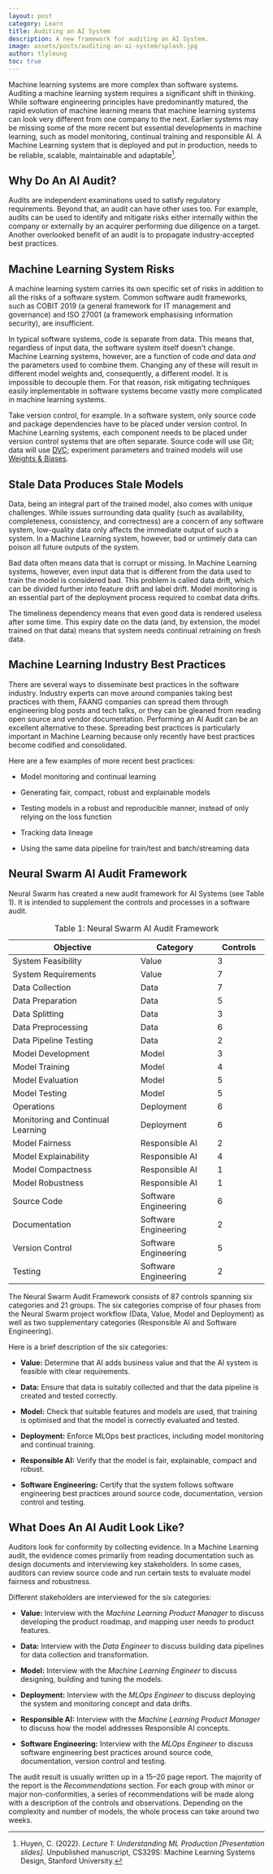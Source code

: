 ```yaml
---
layout: post
category: Learn
title: Auditing an AI System
description: A new framework for auditing an AI System.
image: assets/posts/auditing-an-ai-system/splash.jpg
author: tlyleung
toc: true
---
```


<!-- Sell companies on benefits of an AI Audit -->

Machine learning systems are more complex than software systems. Auditing a machine learning system requires a significant shift in thinking. While software engineering principles have predominantly matured, the rapid evolution of machine learning means that machine learning systems can look very different from one company to the next. Earlier systems may be missing some of the more recent but essential developments in machine learning, such as model monitoring, continual training and responsible AI. A Machine Learning system that is deployed and put in production, needs to be reliable, scalable, maintainable and adaptable[^huyen22].

## Why Do An AI Audit?

Audits are independent examinations used to satisfy regulatory requirements. Beyond that, an audit can have other uses too. For example, audits can be used to identify and mitigate risks either internally within the company or externally by an acquirer performing due diligence on a target. Another overlooked benefit of an audit is to propagate industry-accepted best practices.

## Machine Learning System Risks

<!-- New ML risks you didn't know about -->

A machine learning system carries its own specific set of risks in addition to all the risks of a software system. Common software audit frameworks, such as COBIT 2019 (a general framework for IT management and governance) and ISO 27001 (a framework emphasising information security), are insufficient.

In typical software systems, code is separate from data. This means that, regardless of input data, the software system itself doesn't change. Machine Learning systems, however, are a function of code *and* data *and* the parameters used to combine them. Changing any of these will result in different model weights and, consequently, a different model. It is impossible to decouple them. For that reason, risk mitigating techniques easily implementable in software systems become vastly more complicated in machine learning systems.

Take version control, for example. In a software system, only source code and package dependencies have to be placed under version control. In Machine Learning systems, each component needs to be placed under version control systems that are often separate. Source code will use Git; data will use [DVC](https://dvc.org/);  experiment parameters and trained models will use [Weights & Biases](https://wandb.ai/).


## Stale Data Produces Stale Models

Data, being an integral part of the trained model, also comes with unique challenges. While issues surrounding data quality (such as availability, completeness, consistency, and correctness) are a concern of any software system, low-quality data only affects the immediate output of such a system. In a Machine Learning system, however, bad or untimely data can poison all future outputs of the system.

Bad data often means data that is corrupt or missing. In Machine Learning systems, however, even input data that is different from the data used to train the model is considered bad. This problem is called data drift, which can be divided further into feature drift and label drift. Model monitoring is an essential part of the deployment process required to combat data drifts.

The timeliness dependency means that even good data is rendered useless after some time. This expiry date on the data (and, by extension, the model trained on that data) means that system needs continual retraining on fresh data.

## Machine Learning Industry Best Practices

<!-- Best practices you didn't know about -->

There are several ways to disseminate best practices in the software industry. Industry experts can move around companies taking best practices with them, FAANG companies can spread them through engineering blog posts and tech talks, or they can be gleaned from reading open source and vendor documentation. Performing an AI Audit can be an excellent alternative to these. Spreading best practices is particularly important in Machine Learning because only recently have best practices become codified and consolidated.

Here are a few examples of more recent best practices:

- Model monitoring and continual learning

- Generating fair, compact, robust and explainable models

- Testing models in a robust and reproducible manner, instead of only relying on the loss function

- Tracking data lineage

- Using the same data pipeline for train/test and batch/streaming data

## Neural Swarm AI Audit Framework

<!-- Present new framework -->

Neural Swarm has created a new audit framework for AI Systems (see Table 1). It is intended to supplement the controls and processes in a software audit.

<table>
  <thead>
    <tr>
      <th style="width: 50%">Objective</th>
      <th style="width: 30%">Category</th>
      <th style="width: 20%" class="text-end" >Controls</th>
    </tr>
  </thead>
  <tbody>
    <tr class="hr">
      <td>System Feasibility</td>
      <td>Value</td>
      <td class="text-end">3</td>
    </tr>
    <tr>
      <td>System Requirements</td>
      <td>Value</td>
      <td class="text-end">7</td>
    </tr>
    <tr class="hr">
      <td>Data Collection</td>
      <td>Data</td>
      <td class="text-end">7</td>
    </tr>
    <tr>
      <td>Data Preparation</td>
      <td>Data</td>
      <td class="text-end">5</td>
    </tr>
    <tr>
      <td>Data Splitting</td>
      <td>Data</td>
      <td class="text-end">3</td>
    </tr>
    <tr>
      <td>Data Preprocessing</td>
      <td>Data</td>
      <td class="text-end">6</td>
    </tr>
    <tr>
      <td>Data Pipeline Testing</td>
      <td>Data</td>
      <td class="text-end">2</td>
    </tr>
    <tr class="hr">
      <td>Model Development</td>
      <td>Model</td>
      <td class="text-end">3</td>
    </tr>
    <tr>
      <td>Model Training</td>
      <td>Model</td>
      <td class="text-end">4</td>
    </tr>
    <tr>
      <td>Model Evaluation</td>
      <td>Model</td>
      <td class="text-end">5</td>
    </tr>
    <tr>
      <td>Model Testing</td>
      <td>Model</td>
      <td class="text-end">5</td>
    </tr>
    <tr class="hr">
      <td>Operations</td>
      <td>Deployment</td>
      <td class="text-end">6</td>
    </tr>
    <tr>
      <td>Monitoring and Continual Learning</td>
      <td>Deployment</td>
      <td class="text-end">6</td>
    </tr>
    <tr class="hr">
      <td>Model Fairness</td>
      <td>Responsible AI</td>
      <td class="text-end">2</td>
    </tr>
    <tr>
      <td>Model Explainability</td>
      <td>Responsible AI</td>
      <td class="text-end">4</td>
    </tr>
    <tr>
      <td>Model Compactness</td>
      <td>Responsible AI</td>
      <td class="text-end">1</td>
    </tr>
    <tr>
      <td>Model Robustness</td>
      <td>Responsible AI</td>
      <td class="text-end">1</td>
    </tr>
    <tr class="hr">
      <td>Source Code</td>
      <td>Software Engineering</td>
      <td class="text-end">6</td>
    </tr>
    <tr>
      <td>Documentation</td>
      <td>Software Engineering</td>
      <td class="text-end">2</td>
    </tr>
    <tr>
      <td>Version Control</td>
      <td>Software Engineering</td>
      <td class="text-end">5</td>
    </tr>
    <tr>
      <td>Testing</td>
      <td>Software Engineering</td>
      <td class="text-end">2</td>
    </tr>
  </tbody>
  <caption>Table 1: Neural Swarm AI Audit Framework</caption>
</table>

The Neural Swarm Audit Framework consists of 87 controls spanning six categories and 21 groups. The six categories comprise of four phases from the Neural Swarm project workflow (Data, Value, Model and Deployment) as well as two supplementary categories (Responsible AI and Software Engineering).

Here is a brief description of the six categories:

- **Value:** Determine that AI adds business value and that the AI system is feasible with clear requirements.

- **Data:** Ensure that data is suitably collected and that the data pipeline is created and tested correctly.

- **Model:** Check that suitable features and models are used, that training is optimised and that the model is correctly evaluated and tested.

- **Deployment:** Enforce MLOps best practices, including model monitoring and continual training.

- **Responsible AI:** Verify that the model is fair, explainable, compact and robust.

- **Software Engineering:** Certify that the system follows software engineering best practices around source code, documentation, version control and testing.

## What Does An AI Audit Look Like?

<!-- Methodology -->

Auditors look for conformity by collecting evidence. In a Machine Learning audit, the evidence comes primarily from reading documentation such as design documents and interviewing key stakeholders. In some cases, auditors can review source code and run certain tests to evaluate model fairness and robustness.

Different stakeholders are interviewed for the six categories:

- **Value:** Interview with the *Machine Learning Product Manager* to discuss developing the product roadmap, and mapping user needs to product features.

- **Data:** Interview with the *Data Engineer* to discuss building data pipelines for data collection and transformation.

- **Model:** Interview with the *Machine Learning Engineer* to discuss designing, building and tuning the models.

- **Deployment:** Interview with the *MLOps Engineer* to discuss deploying the system and monitoring concept and data drifts.

- **Responsible AI:** Interview with the *Machine Learning Product Manager* to discuss how the model addresses Responsible AI concepts.

- **Software Engineering:** Interview with the *MLOps Engineer* to discuss software engineering best practices around source code, documentation, version control and testing.

The audit result is usually written up in a 15–20 page report. The majority of the report is the *Recommendations* section. For each group with minor or major non-conformities, a series of recommendations will be made along with a description of the controls and observations. Depending on the complexity and number of models, the whole process can take around two weeks.


[^breck17]: Breck, E., Cai, S., Nielsen, E., Salib, M., & Sculley, D. (2017). The ML Test Score: A Rubric for ML Production Readiness and Technical Debt Reduction. *Proceedings of IEEE Big Data.*

[^huyen22]: Huyen, C. (2022). *Lecture 1: Understanding ML Production [Presentation slides].* Unpublished manuscript, CS329S: Machine Learning Systems Design, Stanford University.
